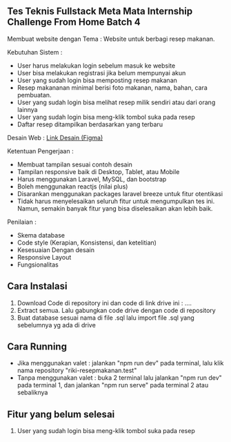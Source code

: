 ## Tes Teknis Fullstack Meta Mata Internship Challenge From Home Batch 4

Membuat website dengan Tema : Website untuk berbagi resep makanan.

Kebutuhan Sistem :
- User harus melakukan login sebelum masuk ke website
- User bisa melakukan registrasi jika belum mempunyai akun
- User yang sudah login bisa memposting resep makanan
- Resep makananan minimal berisi foto makanan, nama, bahan, cara pembuatan.
- User yang sudah login bisa melihat resep milik sendiri atau dari orang lainnya
- User yang sudah login bisa meng-klik tombol suka pada resep
- Daftar resep ditampilkan berdasarkan yang terbaru

Desain Web :
[Link Desain (Figma)](https://www.figma.com/file/3RNhvNP3qeTAx8HYcBxvwz/Tes-MM-Intern-Batch-2?node-id=0%3A1)

Ketentuan Pengerjaan :
- Membuat tampilan sesuai contoh desain
- Tampilan responsive baik di Desktop, Tablet, atau Mobile
- Harus menggunakan Laravel, MySQL, dan bootstrap
- Boleh menggunakan reactjs (nilai plus)
- Disarankan menggunakan packages laravel breeze untuk fitur otentikasi
- Tidak harus menyelesaikan seluruh fitur untuk mengumpulkan tes ini. Namun, semakin banyak fitur yang bisa diselesaikan akan lebih baik.

Penilaian :
- Skema database
- Code style (Kerapian, Konsistensi, dan ketelitian)
- Kesesuaian Dengan desain
- Responsive Layout
- Fungsionalitas


## Cara Instalasi

1. Download Code di repository ini dan code di link drive ini : ....
2. Extract semua. Lalu gabungkan code drive dengan code di repository
3. Buat database sesuai nama di file .sql lalu import file .sql yang sebelumnya yg ada di drive


## Cara Running

- Jika menggunakan valet : jalankan "npm run dev" pada terminal, lalu klik nama repository "riki-resepmakanan.test"
- Tanpa menggunakan valet : buka 2 terminal lalu jalankan "npm run dev" pada terminal 1, dan jalankan "npm run serve" pada terminal 2 atau sebaliknya


## Fitur yang belum selesai
1. User yang sudah login bisa meng-klik tombol suka pada resep


